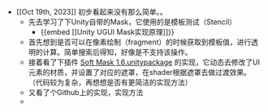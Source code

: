 - [[Oct 19th, 2023]] 初步看起来没有那么简单。。
	- 先去学习了下Unity自带的Mask，它使用的是模板测试（Stencil）
		- {{embed [[Unity UGUI Mask实现原理]]}}
	- 首先想到是否可以在像素绘制（fragment）的时候获取到模板值，进行透明的计算。简单搜索后得知，好像是不支持该操作。
	- 接着看了下插件 [Soft Mask 1.6.unitypackage](../assets/Soft_Mask_1_1697709334374_0.6.unitypackage) 的实现，它动态去修改了UI元素的材质，并设置了对应的遮罩，在shader根据遮罩去做过渡效果。（代码较为复杂，再想想是否有更简洁的实现方法）
	- 又看了个Github上的实现，实现方法
	-